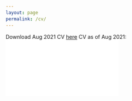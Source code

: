 ```yaml
---
layout: page
permalink: /cv/
---
```


Download Aug 2021 CV [here](/downloads/heilbron_cv.pdf)
CV as of Aug 2021:
![My helpful screenshot](/downloads/heilbron_cv.pdf)



